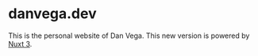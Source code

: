 # danvega.dev

This is the personal website of Dan Vega. This new version is powered by [Nuxt 3](https://nuxt.com/).